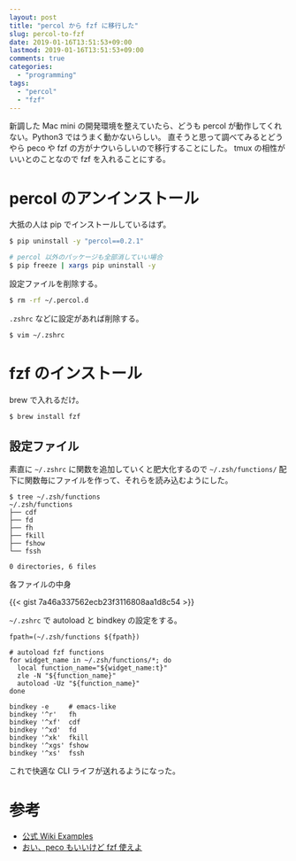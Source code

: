 ```yaml
---
layout: post
title: "percol から fzf に移行した"
slug: percol-to-fzf
date: 2019-01-16T13:51:53+09:00
lastmod: 2019-01-16T13:51:53+09:00
comments: true
categories:
  - "programming"
tags:
  - "percol"
  - "fzf"
---
```


新調した Mac mini の開発環境を整えていたら、どうも percol が動作してくれない。Python3 ではうまく動かないらしい。
直そうと思って調べてみるとどうやら peco や fzf の方がナウいらしいので移行することにした。
tmux の相性がいいとのことなので fzf を入れることにする。

# percol のアンインストール

大抵の人は pip でインストールしているはず。

``` bash
$ pip uninstall -y "percol==0.2.1"

# percol 以外のパッケージも全部消していい場合
$ pip freeze | xargs pip uninstall -y
```

設定ファイルを削除する。

``` bash
$ rm -rf ~/.percol.d
```

`.zshrc` などに設定があれば削除する。

``` bash
$ vim ~/.zshrc
```


# fzf のインストール

brew で入れるだけ。

``` bash
$ brew install fzf
```

## 設定ファイル

素直に `~/.zshrc` に関数を追加していくと肥大化するので `~/.zsh/functions/` 配下に関数毎にファイルを作って、それらを読み込むようにした。

``` shell
$ tree ~/.zsh/functions
~/.zsh/functions
├── cdf
├── fd
├── fh
├── fkill
├── fshow
└── fssh

0 directories, 6 files
```

各ファイルの中身

{{< gist 7a46a337562ecb23f3116808aa1d8c54 >}}

`~/.zshrc` で autoload と bindkey の設定をする。

``` shell
fpath=(~/.zsh/functions ${fpath})

# autoload fzf functions
for widget_name in ~/.zsh/functions/*; do
  local function_name="${widget_name:t}"
  zle -N "${function_name}"
  autoload -Uz "${function_name}"
done

bindkey -e     # emacs-like
bindkey '^r'   fh
bindkey '^xf'  cdf
bindkey '^xd'  fd
bindkey '^xk'  fkill
bindkey '^xgs' fshow
bindkey '^xs'  fssh
```

これで快適な CLI ライフが送れるようになった。

# 参考

- [公式 Wiki Examples](https://github.com/junegunn/fzf/wiki/examples)
- [おい、peco もいいけど fzf 使えよ](https://qiita.com/b4b4r07/items/9e1bbffb1be70b6ce033)
